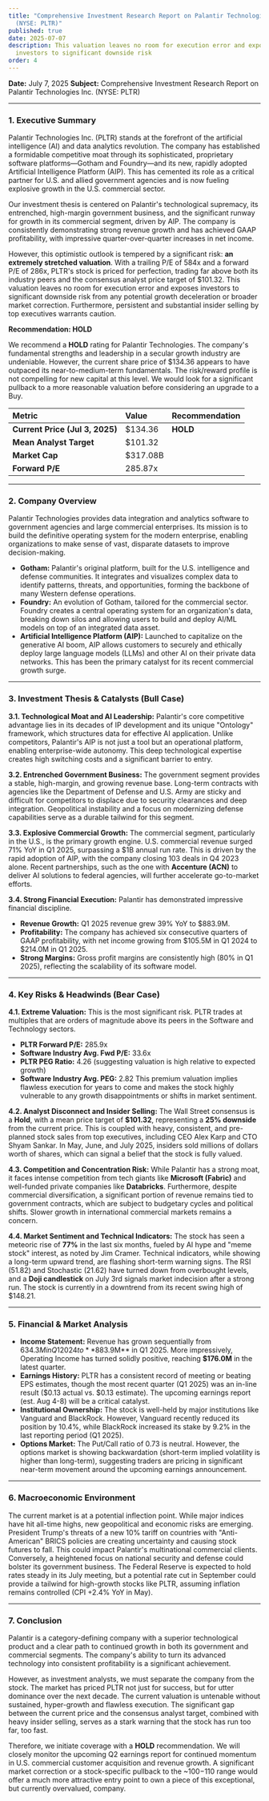 ```yaml
---
title: "Comprehensive Investment Research Report on Palantir Technologies Inc.
  (NYSE: PLTR)"
published: true
date: 2025-07-07
description: This valuation leaves no room for execution error and exposes
  investors to significant downside risk
order: 4
---
```

**Date:** July 7, 2025
**Subject:** Comprehensive Investment Research Report on Palantir Technologies Inc. (NYSE: PLTR)

***

### **1. Executive Summary**

Palantir Technologies Inc. (PLTR) stands at the forefront of the artificial intelligence (AI) and data analytics revolution. The company has established a formidable competitive moat through its sophisticated, proprietary software platforms—Gotham and Foundry—and its new, rapidly adopted Artificial Intelligence Platform (AIP). This has cemented its role as a critical partner for U.S. and allied government agencies and is now fueling explosive growth in the U.S. commercial sector.

Our investment thesis is centered on Palantir's technological supremacy, its entrenched, high-margin government business, and the significant runway for growth in its commercial segment, driven by AIP. The company is consistently demonstrating strong revenue growth and has achieved GAAP profitability, with impressive quarter-over-quarter increases in net income.

However, this optimistic outlook is tempered by a significant risk: **an extremely stretched valuation**. With a trailing P/E of 584x and a forward P/E of 286x, PLTR's stock is priced for perfection, trading far above both its industry peers and the consensus analyst price target of $101.32. This valuation leaves no room for execution error and exposes investors to significant downside risk from any potential growth deceleration or broader market correction. Furthermore, persistent and substantial insider selling by top executives warrants caution.

**Recommendation: HOLD**

We recommend a **HOLD** rating for Palantir Technologies. The company's fundamental strengths and leadership in a secular growth industry are undeniable. However, the current share price of $134.36 appears to have outpaced its near-to-medium-term fundamentals. The risk/reward profile is not compelling for new capital at this level. We would look for a significant pullback to a more reasonable valuation before considering an upgrade to a Buy.

| Metric | Value | Recommendation |
| :--- | :--- | :--- |
| **Current Price (Jul 3, 2025)** | $134.36 | **HOLD** |
| **Mean Analyst Target** | $101.32 | |
| **Market Cap** | $317.08B | |
| **Forward P/E** | 285.87x | |

---

### **2. Company Overview**

Palantir Technologies provides data integration and analytics software to government agencies and large commercial enterprises. Its mission is to build the definitive operating system for the modern enterprise, enabling organizations to make sense of vast, disparate datasets to improve decision-making.

*   **Gotham:** Palantir's original platform, built for the U.S. intelligence and defense communities. It integrates and visualizes complex data to identify patterns, threats, and opportunities, forming the backbone of many Western defense operations.
*   **Foundry:** An evolution of Gotham, tailored for the commercial sector. Foundry creates a central operating system for an organization's data, breaking down silos and allowing users to build and deploy AI/ML models on top of an integrated data asset.
*   **Artificial Intelligence Platform (AIP):** Launched to capitalize on the generative AI boom, AIP allows customers to securely and ethically deploy large language models (LLMs) and other AI on their private data networks. This has been the primary catalyst for its recent commercial growth surge.

---

### **3. Investment Thesis & Catalysts (Bull Case)**

**3.1. Technological Moat and AI Leadership:** Palantir's core competitive advantage lies in its decades of IP development and its unique "Ontology" framework, which structures data for effective AI application. Unlike competitors, Palantir's AIP is not just a tool but an operational platform, enabling enterprise-wide autonomy. This deep technological expertise creates high switching costs and a significant barrier to entry.

**3.2. Entrenched Government Business:** The government segment provides a stable, high-margin, and growing revenue base. Long-term contracts with agencies like the Department of Defense and U.S. Army are sticky and difficult for competitors to displace due to security clearances and deep integration. Geopolitical instability and a focus on modernizing defense capabilities serve as a durable tailwind for this segment.

**3.3. Explosive Commercial Growth:** The commercial segment, particularly in the U.S., is the primary growth engine. U.S. commercial revenue surged 71% YoY in Q1 2025, surpassing a $1B annual run rate. This is driven by the rapid adoption of AIP, with the company closing 103 deals in Q4 2023 alone. Recent partnerships, such as the one with **Accenture (ACN)** to deliver AI solutions to federal agencies, will further accelerate go-to-market efforts.

**3.4. Strong Financial Execution:** Palantir has demonstrated impressive financial discipline.
*   **Revenue Growth:** Q1 2025 revenue grew 39% YoY to $883.9M.
*   **Profitability:** The company has achieved six consecutive quarters of GAAP profitability, with net income growing from $105.5M in Q1 2024 to $214.0M in Q1 2025.
*   **Strong Margins:** Gross profit margins are consistently high (80% in Q1 2025), reflecting the scalability of its software model.

---

### **4. Key Risks & Headwinds (Bear Case)**

**4.1. Extreme Valuation:** This is the most significant risk. PLTR trades at multiples that are orders of magnitude above its peers in the Software and Technology sectors.
*   **PLTR Forward P/E:** 285.9x
*   **Software Industry Avg. Fwd P/E:** 33.6x
*   **PLTR PEG Ratio:** 4.26 (suggesting valuation is high relative to expected growth)
*   **Software Industry Avg. PEG:** 2.82
This premium valuation implies flawless execution for years to come and makes the stock highly vulnerable to any growth disappointments or shifts in market sentiment.

**4.2. Analyst Disconnect and Insider Selling:** The Wall Street consensus is a **Hold**, with a mean price target of **$101.32**, representing a **25% downside** from the current price. This is coupled with heavy, consistent, and pre-planned stock sales from top executives, including CEO Alex Karp and CTO Shyam Sankar. In May, June, and July 2025, insiders sold millions of dollars worth of shares, which can signal a belief that the stock is fully valued.

**4.3. Competition and Concentration Risk:** While Palantir has a strong moat, it faces intense competition from tech giants like **Microsoft (Fabric)** and well-funded private companies like **Databricks**. Furthermore, despite commercial diversification, a significant portion of revenue remains tied to government contracts, which are subject to budgetary cycles and political shifts. Slower growth in international commercial markets remains a concern.

**4.4. Market Sentiment and Technical Indicators:** The stock has seen a meteoric rise of **77%** in the last six months, fueled by AI hype and "meme stock" interest, as noted by Jim Cramer. Technical indicators, while showing a long-term upward trend, are flashing short-term warning signs. The RSI (51.82) and Stochastic (21.62) have turned down from overbought levels, and a **Doji candlestick** on July 3rd signals market indecision after a strong run. The stock is currently in a downtrend from its recent swing high of $148.21.

---

### **5. Financial & Market Analysis**

*   **Income Statement:** Revenue has grown sequentially from $634.3M in Q1 2024 to **$883.9M** in Q1 2025. More impressively, Operating Income has turned solidly positive, reaching **$176.0M** in the latest quarter.
*   **Earnings History:** PLTR has a consistent record of meeting or beating EPS estimates, though the most recent quarter (Q1 2025) was an in-line result ($0.13 actual vs. $0.13 estimate). The upcoming earnings report (est. Aug 4-8) will be a critical catalyst.
*   **Institutional Ownership:** The stock is well-held by major institutions like Vanguard and BlackRock. However, Vanguard recently reduced its position by 10.4%, while BlackRock increased its stake by 9.2% in the last reporting period (Q1 2025).
*   **Options Market:** The Put/Call ratio of 0.73 is neutral. However, the options market is showing backwardation (short-term implied volatility is higher than long-term), suggesting traders are pricing in significant near-term movement around the upcoming earnings announcement.

---

### **6. Macroeconomic Environment**

The current market is at a potential inflection point. While major indices have hit all-time highs, new geopolitical and economic risks are emerging. President Trump's threats of a new 10% tariff on countries with "Anti-American" BRICS policies are creating uncertainty and causing stock futures to fall. This could impact Palantir's multinational commercial clients. Conversely, a heightened focus on national security and defense could bolster its government business. The Federal Reserve is expected to hold rates steady in its July meeting, but a potential rate cut in September could provide a tailwind for high-growth stocks like PLTR, assuming inflation remains controlled (CPI +2.4% YoY in May).

---

### **7. Conclusion**

Palantir is a category-defining company with a superior technological product and a clear path to continued growth in both its government and commercial segments. The company's ability to turn its advanced technology into consistent profitability is a significant achievement.

However, as investment analysts, we must separate the company from the stock. The market has priced PLTR not just for success, but for utter dominance over the next decade. The current valuation is untenable without sustained, hyper-growth and flawless execution. The significant gap between the current price and the consensus analyst target, combined with heavy insider selling, serves as a stark warning that the stock has run too far, too fast.

Therefore, we initiate coverage with a **HOLD** recommendation. We will closely monitor the upcoming Q2 earnings report for continued momentum in U.S. commercial customer acquisition and revenue growth. A significant market correction or a stock-specific pullback to the ~$100-$110 range would offer a much more attractive entry point to own a piece of this exceptional, but currently overvalued, company.